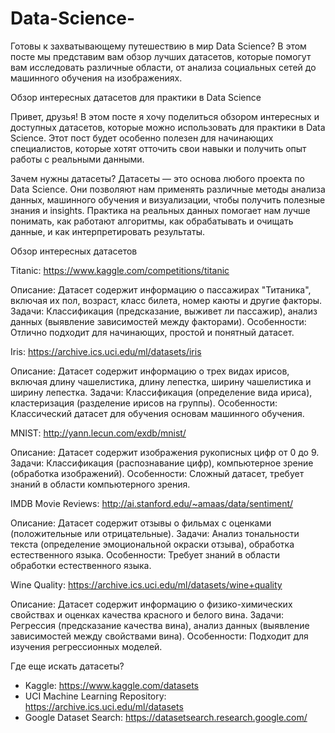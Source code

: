 # Data-Science-
Готовы к захватывающему путешествию в мир Data Science? В этом посте мы представим вам обзор лучших датасетов, которые помогут вам исследовать различные области, от анализа социальных сетей до машинного обучения на изображениях.

Обзор интересных датасетов для практики в Data Science

Привет, друзья! В этом посте я хочу поделиться обзором интересных и доступных датасетов, которые можно использовать для практики в Data Science. Этот пост будет особенно полезен для начинающих специалистов, которые хотят отточить свои навыки и получить опыт работы с реальными данными.

Зачем нужны датасеты?
Датасеты — это основа любого проекта по Data Science. Они позволяют нам применять различные методы анализа данных, машинного обучения и визуализации, чтобы получить полезные знания и insights. Практика на реальных данных помогает нам лучше понимать, как работают алгоритмы, как обрабатывать и очищать данные, и как интерпретировать результаты.

Обзор интересных датасетов

Titanic: https://www.kaggle.com/competitions/titanic

Описание: Датасет содержит информацию о пассажирах "Титаника", включая их пол, возраст, класс билета, номер каюты и другие факторы.
Задачи: Классификация (предсказание, выживет ли пассажир), анализ данных (выявление зависимостей между факторами).
Особенности: Отлично подходит для начинающих, простой и понятный датасет.

Iris: https://archive.ics.uci.edu/ml/datasets/iris

Описание: Датасет содержит информацию о трех видах ирисов, включая длину чашелистика, длину лепестка, ширину чашелистика и ширину лепестка.
Задачи: Классификация (определение вида ириса), кластеризация (разделение ирисов на группы).
Особенности: Классический датасет для обучения основам машинного обучения.

MNIST: http://yann.lecun.com/exdb/mnist/

Описание: Датасет содержит изображения рукописных цифр от 0 до 9.
Задачи: Классификация (распознавание цифр), компьютерное зрение (обработка изображений).
Особенности: Сложный датасет, требует знаний в области компьютерного зрения.

IMDB Movie Reviews: http://ai.stanford.edu/~amaas/data/sentiment/

Описание: Датасет содержит отзывы о фильмах с оценками (положительные или отрицательные).
Задачи: Анализ тональности текста (определение эмоциональной окраски отзыва), обработка естественного языка.
Особенности: Требует знаний в области обработки естественного языка.

Wine Quality: https://archive.ics.uci.edu/ml/datasets/wine+quality

Описание: Датасет содержит информацию о физико-химических свойствах и оценках качества красного и белого вина.
Задачи: Регрессия (предсказание качества вина), анализ данных (выявление зависимостей между свойствами вина).
Особенности: Подходит для изучения регрессионных моделей.

Где еще искать датасеты?
- Kaggle: https://www.kaggle.com/datasets
- UCI Machine Learning Repository: https://archive.ics.uci.edu/ml/datasets
- Google Dataset Search: https://datasetsearch.research.google.com/
